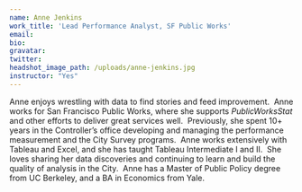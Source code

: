 ```yaml
---
name: Anne Jenkins
work_title: 'Lead Performance Analyst, SF Public Works'
email:
bio:
gravatar:
twitter:
headshot_image_path: /uploads/anne-jenkins.jpg
instructor: "Yes"
---
```



Anne enjoys wrestling with data to find stories and feed improvement.&nbsp; Anne works for San Francisco Public Works, where she supports *PublicWorksStat* and other efforts to deliver great services well.&nbsp; Previously, she spent 10+ years in the Controller’s office developing and managing the performance measurement and the City Survey programs.&nbsp; Anne works extensively with Tableau and Excel, and she has taught Tableau Intermediate I and II.&nbsp; She loves sharing her data discoveries and continuing to learn and build the quality of analysis in the City. &nbsp;Anne has a Master of Public Policy degree from UC Berkeley, and a BA in Economics from Yale.&nbsp;